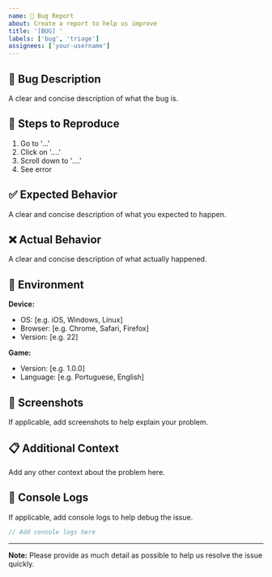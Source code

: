 ```yaml
---
name: 🐛 Bug Report
about: Create a report to help us improve
title: '[BUG] '
labels: ['bug', 'triage']
assignees: ['your-username']
---
```


## 🐛 Bug Description

A clear and concise description of what the bug is.

## 🔄 Steps to Reproduce

1. Go to '...'
2. Click on '....'
3. Scroll down to '....'
4. See error

## ✅ Expected Behavior

A clear and concise description of what you expected to happen.

## ❌ Actual Behavior

A clear and concise description of what actually happened.

## 📱 Environment

**Device:**
- OS: [e.g. iOS, Windows, Linux]
- Browser: [e.g. Chrome, Safari, Firefox]
- Version: [e.g. 22]

**Game:**
- Version: [e.g. 1.0.0]
- Language: [e.g. Portuguese, English]

## 📸 Screenshots

If applicable, add screenshots to help explain your problem.

## 📋 Additional Context

Add any other context about the problem here.

## 🔧 Console Logs

If applicable, add console logs to help debug the issue.

```javascript
// Add console logs here
```

---

**Note:** Please provide as much detail as possible to help us resolve the issue quickly. 
